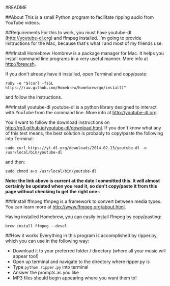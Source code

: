 #README

##About
This is a small Python program to facilitate ripping audio from YouTube videos. 

##Requirements
For this to work, you must have youtube-dl (http://youtube-dl.org) and ffmpeg installed. I'm going to provide instructions for the Mac, because that's what I and most of my friends use. 

###Install Homebrew
Hombrew is a package manager for Mac. It helps you install command line programs in a very useful manner. More info at http://brew.sh. 

If you don't already have it installed, open Terminal and copy/paste: 

`ruby -e "$(curl -fsSL https://raw.github.com/Homebrew/homebrew/go/install)"`

and follow the instructions. 

###Install youtube-dl 
youtube-dl is a python library designed to interact with YouTube from the command line. More info at http://youtube-dl.org. 

You'll want to follow the download instructions on http://rg3.github.io/youtube-dl/download.html. If you don't know what any of this text means, the best solution is probably to copy/paste the following into Terminal: 

`sudo curl https://yt-dl.org/downloads/2014.02.13/youtube-dl -o /usr/local/bin/youtube-dl`

and then: 

`sudo chmod a+x /usr/local/bin/youtube-dl`

**Note: the link above is current at the date I committed this. It will almost certainly be updated when you read it, so don't copy/paste it from this page without checking to get the right one~**

###Install ffmpeg 
ffmpeg is a framework to convert between media types. You can learn more at http://www.ffmpeg.org/about.html. 

Having installed Homebrew, you can easily install ffmpeg by copy/pasting: 

`brew install ffmpeg --devel` 

##How it works 
Everything in this program is accomplished by ripper.py, which you can use in the following way: 

* Download it to your preferred folder / directory (where all your music will appear too!)
* Open up terminal and navigate to the directory where ripper.py is 
* Type `python ripper.py` into terminal
* Answer the prompts as you like 
* MP3 files should begin appearing where you want them to! 
